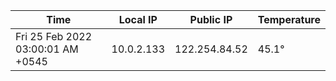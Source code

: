 | Time     | Local IP | Public IP | Temperature |
| ----------- | ----------- | ----------- | ----------- |
| Fri 25 Feb 2022 03:00:01 AM +0545      | 10.0.2.133     | 122.254.84.52  | 45.1° |
